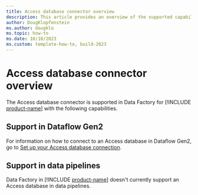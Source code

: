 ```yaml
---
title: Access database connector overview
description: This article provides an overview of the supported capabilities of the Access connector.
author: DougKlopfenstein
ms.author: dougklo
ms.topic: how-to
ms.date: 10/18/2023
ms.custom: template-how-to, build-2023
---
```


# Access database connector overview

The Access database connector is supported in Data Factory for [!INCLUDE [product-name](../includes/product-name.md)] with the following capabilities.

## Support in Dataflow Gen2

For information on how to connect to an Access database in Dataflow Gen2, go to [Set up your Access database connection](connector-access-database.md).

## Support in data pipelines

Data Factory in [!INCLUDE [product-name](../includes/product-name.md)] doesn't currently support an Access database in data pipelines.
